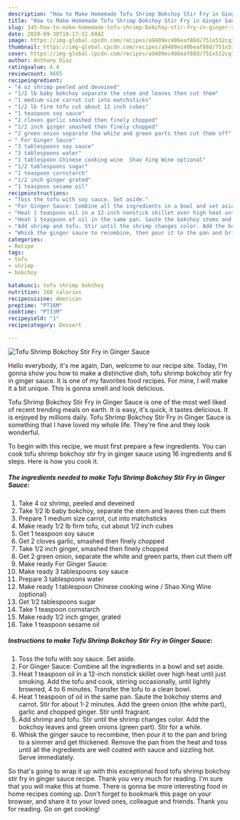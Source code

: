 ```yaml
---
description: "How to Make Homemade Tofu Shrimp Bokchoy Stir Fry in Ginger Sauce"
title: "How to Make Homemade Tofu Shrimp Bokchoy Stir Fry in Ginger Sauce"
slug: 345-how-to-make-homemade-tofu-shrimp-bokchoy-stir-fry-in-ginger-sauce
date: 2020-09-30T10:17:12.604Z
image: https://img-global.cpcdn.com/recipes/a9409ec406eaf88d/751x532cq70/tofu-shrimp-bokchoy-stir-fry-in-ginger-sauce-recipe-main-photo.jpg
thumbnail: https://img-global.cpcdn.com/recipes/a9409ec406eaf88d/751x532cq70/tofu-shrimp-bokchoy-stir-fry-in-ginger-sauce-recipe-main-photo.jpg
cover: https://img-global.cpcdn.com/recipes/a9409ec406eaf88d/751x532cq70/tofu-shrimp-bokchoy-stir-fry-in-ginger-sauce-recipe-main-photo.jpg
author: Anthony Diaz
ratingvalue: 4.4
reviewcount: 9665
recipeingredient:
- "4 oz shrimp peeled and deveined"
- "1/2 lb baby bokchoy separate the stem and leaves then cut them"
- "1 medium size carrot cut into matchsticks"
- "1/2 lb firm tofu cut about 12 inch cubes"
- "1 teaspoon soy sauce"
- "2 cloves garlic smashed then finely chopped"
- "1/2 inch ginger smashed then finely chopped"
- "2 green onion separate the white and green parts then cut them off"
- " For Ginger Sauce"
- "3 tablespoons soy sauce"
- "3 tablespoons water"
- "1 tablespoon Chinese cooking wine  Shao Xing Wine optional"
- "1/2 tablespoons sugar"
- "1 teaspoon cornstarch"
- "1/2 inch ginger grated"
- "1 teaspoon sesame oil"
recipeinstructions:
- "Toss the tofu with soy sauce. Set aside."
- "For Ginger Sauce: Combine all the ingredients in a bowl and set aside."
- "Heat 1 teaspoon oil in a 12-inch nonstick skillet over high heat until just smoking. Add the tofu and cook, stirring occasionally, until lightly browned, 4 to 6 minutes. Transfer the tofu to a clean bowl."
- "Heat 1 teaspoon of oil in the same pan. Saute the bokchoy stems and carrot. Stir for about 1-2 minutes. Add the green onion (the white part), garlic and chopped ginger. Stir until fragrant."
- "Add shrimp and tofu. Stir until the shrimp changes color. Add the bokchoy leaves and green onions (green part). Stir for a while."
- "Whisk the ginger sauce to recombine, then pour it to the pan and bring to a simmer and get thickened. Remove the pan from the heat and toss until all the ingredients are well coated with sauce and sizzling hot. Serve immediately."
categories:
- Recipe
tags:
- tofu
- shrimp
- bokchoy

katakunci: tofu shrimp bokchoy 
nutrition: 168 calories
recipecuisine: American
preptime: "PT16M"
cooktime: "PT33M"
recipeyield: "1"
recipecategory: Dessert

---
```



![Tofu Shrimp Bokchoy Stir Fry in Ginger Sauce](https://img-global.cpcdn.com/recipes/a9409ec406eaf88d/751x532cq70/tofu-shrimp-bokchoy-stir-fry-in-ginger-sauce-recipe-main-photo.jpg)

Hello everybody, it's me again, Dan, welcome to our recipe site. Today, I'm gonna show you how to make a distinctive dish, tofu shrimp bokchoy stir fry in ginger sauce. It is one of my favorites food recipes. For mine, I will make it a bit unique. This is gonna smell and look delicious.

Tofu Shrimp Bokchoy Stir Fry in Ginger Sauce is one of the most well liked of recent trending meals on earth. It is easy, it's quick, it tastes delicious. It is enjoyed by millions daily. Tofu Shrimp Bokchoy Stir Fry in Ginger Sauce is something that I have loved my whole life. They're fine and they look wonderful.




To begin with this recipe, we must first prepare a few ingredients. You can cook tofu shrimp bokchoy stir fry in ginger sauce using 16 ingredients and 6 steps. Here is how you cook it.

<!--inarticleads1-->

##### The ingredients needed to make Tofu Shrimp Bokchoy Stir Fry in Ginger Sauce:

1. Take 4 oz shrimp, peeled and deveined
1. Take 1/2 lb baby bokchoy, separate the stem and leaves then cut them
1. Prepare 1 medium size carrot, cut into matchsticks
1. Make ready 1/2 lb firm tofu, cut about 1/2 inch cubes
1. Get 1 teaspoon soy sauce
1. Get 2 cloves garlic, smashed then finely chopped
1. Take 1/2 inch ginger, smashed then finely chopped
1. Get 2 green onion, separate the white and green parts, then cut them off
1. Make ready  For Ginger Sauce:
1. Make ready 3 tablespoons soy sauce
1. Prepare 3 tablespoons water
1. Make ready 1 tablespoon Chinese cooking wine / Shao Xing Wine (optional)
1. Get 1/2 tablespoons sugar
1. Take 1 teaspoon cornstarch
1. Make ready 1/2 inch ginger, grated
1. Take 1 teaspoon sesame oil




<!--inarticleads2-->

##### Instructions to make Tofu Shrimp Bokchoy Stir Fry in Ginger Sauce:

1. Toss the tofu with soy sauce. Set aside.
1. For Ginger Sauce: Combine all the ingredients in a bowl and set aside.
1. Heat 1 teaspoon oil in a 12-inch nonstick skillet over high heat until just smoking. Add the tofu and cook, stirring occasionally, until lightly browned, 4 to 6 minutes. Transfer the tofu to a clean bowl.
1. Heat 1 teaspoon of oil in the same pan. Saute the bokchoy stems and carrot. Stir for about 1-2 minutes. Add the green onion (the white part), garlic and chopped ginger. Stir until fragrant.
1. Add shrimp and tofu. Stir until the shrimp changes color. Add the bokchoy leaves and green onions (green part). Stir for a while.
1. Whisk the ginger sauce to recombine, then pour it to the pan and bring to a simmer and get thickened. Remove the pan from the heat and toss until all the ingredients are well coated with sauce and sizzling hot. Serve immediately.




So that's going to wrap it up with this exceptional food tofu shrimp bokchoy stir fry in ginger sauce recipe. Thank you very much for reading. I'm sure that you will make this at home. There is gonna be more interesting food in home recipes coming up. Don't forget to bookmark this page on your browser, and share it to your loved ones, colleague and friends. Thank you for reading. Go on get cooking!
